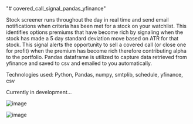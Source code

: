 "# covered_call_signal_pandas_yfinance" 

Stock screener runs throughout the day in real time and send email notifications when criteria has been met for a stock on your watchlist. This identifies options premiums that have become rich by signaling when the stock has made a 5 day standard deviation move based on ATR for that stock. This signal alerts the opportunity to sell a covered call (or close one for profit) when the premium has become rich therefore contributing alpha to the portfolio. Pandas dataframe is utilized to capture data retrieved from yfinance and saved to csv and emailed to you automatically.

Technologies used: Python, Pandas, numpy, smtplib, schedule, yfinance, csv

Currently in development...

![image](https://user-images.githubusercontent.com/98496684/209392766-c232ef04-661a-4309-af72-3f1e72782cb0.png)

![image](https://user-images.githubusercontent.com/98496684/209392889-3c61c46d-2a5a-451a-ab89-6cdd819b7fbb.png)
